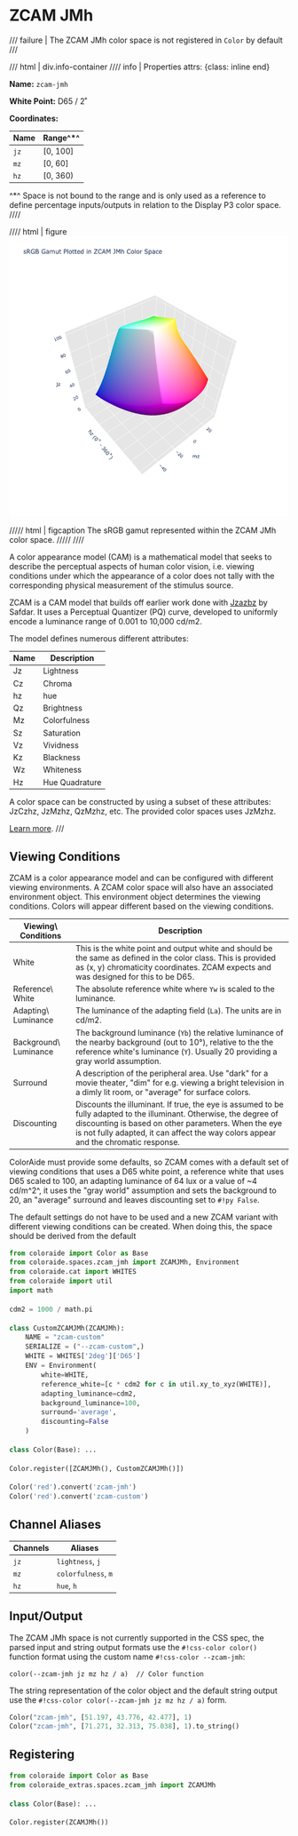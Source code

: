 # ZCAM JMh

/// failure | The ZCAM JMh color space is not registered in `Color` by default
///

/// html | div.info-container
//// info | Properties
    attrs: {class: inline end}

**Name:** `zcam-jmh`

**White Point:** D65 / 2˚

**Coordinates:**

Name | Range^\*^
---- | -----
`jz`  | [0, 100]
`mz`  | [0, 60]
`hz`  | [0, 360)

^\*^ Space is not bound to the range and is only used as a reference to define percentage inputs/outputs in
relation to the Display P3 color space.
////

//// html | figure
![ZCAM JMh](../images/zcam-jmh-3d.png)

///// html | figcaption
The sRGB gamut represented within the ZCAM JMh color space.
/////
////

A color appearance model (CAM) is a mathematical model that seeks to describe the perceptual aspects of human color
vision, i.e. viewing conditions under which the appearance of a color does not tally with the corresponding physical
measurement of the stimulus source.

ZCAM is a CAM model that builds off earlier work done with [Jzazbz](./jzazbz.md) by Safdar. It uses a Perceptual
Quantizer (PQ) curve, developed to uniformly encode a luminance range of 0.001 to 10,000 cd/m2.

The model defines numerous different attributes:

Name | Description
---- | -----------
Jz   | Lightness
Cz   | Chroma
hz   | hue
Qz   | Brightness
Mz   | Colorfulness
Sz   | Saturation
Vz   | Vividness
Kz   | Blackness
Wz   | Whiteness
Hz   | Hue Quadrature

A color space can be constructed by using a subset of these attributes: JzCzhz, JzMzhz, QzMzhz, etc. The provided color
spaces uses JzMzhz.

[Learn more](https://opg.optica.org/oe/fulltext.cfm?uri=oe-29-4-6036&id=447640).
///

## Viewing Conditions

ZCAM is a color appearance model and can be configured with different viewing environments. A ZCAM color space will
also have an associated environment object. This environment object determines the viewing conditions. Colors will
appear different based on the viewing conditions.

Viewing\ Conditions    | Description
---------------------- | -----------
White                  | This is the white point and output white and should be the same as defined in the color class. This is provided as (x, y) chromaticity coordinates. ZCAM expects and was designed for this to be D65.
Reference\ White       | The absolute reference white where `Yw` is scaled to the luminance.
Adapting\ Luminance    | The luminance of the adapting field (`La`). The units are in cd/m2.
Background\ Luminance  | The background luminance (`Yb`) the relative luminance of the nearby background (out to 10°), relative to the the reference white's luminance (`Y`). Usually 20 providing a gray world assumption.
Surround               | A description of the peripheral area. Use "dark" for a movie theater, "dim" for e.g. viewing a bright television in a dimly lit room, or "average" for surface colors.
Discounting            | Discounts the illuminant. If true, the eye is assumed to be fully adapted to the illuminant. Otherwise, the degree of discounting is based on other parameters. When the eye is not fully adapted, it can affect the way colors appear and the chromatic response.

ColorAide must provide some defaults, so ZCAM comes with a default set of viewing conditions that uses a D65 white
point, a reference white that uses D65 scaled to 100, an adapting luminance of 64 lux or a value of ~4 cd/m^2^, it uses
the "gray world" assumption and sets the background to 20, an "average" surround and leaves discounting set to
`#!py False`.

The default settings do not have to be used and a new ZCAM variant with different viewing conditions can be created.
When doing this, the space should be derived from the default

```py play
from coloraide import Color as Base
from coloraide.spaces.zcam_jmh import ZCAMJMh, Environment
from coloraide.cat import WHITES
from coloraide import util
import math

cdm2 = 1000 / math.pi

class CustomZCAMJMh(ZCAMJMh):
    NAME = "zcam-custom"
    SERIALIZE = ("--zcam-custom",)
    WHITE = WHITES['2deg']['D65']
    ENV = Environment(
        white=WHITE,
        reference_white=[c * cdm2 for c in util.xy_to_xyz(WHITE)],
        adapting_luminance=cdm2,
        background_luminance=100,
        surround='average',
        discounting=False
    )

class Color(Base): ...

Color.register([ZCAMJMh(), CustomZCAMJMh()])

Color('red').convert('zcam-jmh')
Color('red').convert('zcam-custom')
```

## Channel Aliases

Channels | Aliases
-------- | -------
`jz`      | `lightness`, `j`
`mz`      | `colorfulness`, `m`
`hz`      | `hue`, `h`

## Input/Output

The ZCAM JMh space is not currently supported in the CSS spec, the parsed input and string output formats use
the `#!css-color color()` function format using the custom name `#!css-color --zcam-jmh`:

```css-color
color(--zcam-jmh jz mz hz / a)  // Color function
```

The string representation of the color object and the default string output use the
`#!css-color color(--zcam-jmh jz mz hz / a)` form.

```py play
Color("zcam-jmh", [51.197, 43.776, 42.477], 1)
Color("zcam-jmh", [71.271, 32.313, 75.038], 1).to_string()
```

## Registering

```py
from coloraide import Color as Base
from coloraide_extras.spaces.zcam_jmh import ZCAMJMh

class Color(Base): ...

Color.register(ZCAMJMh())
```
